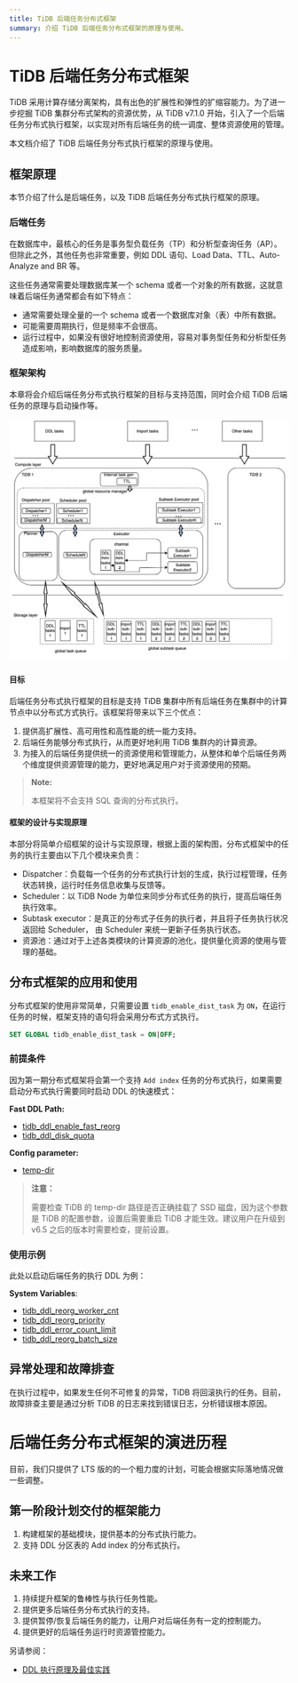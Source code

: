 ```yaml
---
title: TiDB 后端任务分布式框架
summary: 介绍 TiDB 后端任务分布式框架的原理与使用。
---
```


# TiDB 后端任务分布式框架

TiDB 采用计算存储分离架构，具有出色的扩展性和弹性的扩缩容能力。为了进一步挖掘 TiDB 集群分布式架构的资源优势，从 TiDB v7.1.0 开始，引入了一个后端任务分布式执行框架，以实现对所有后端任务的统一调度、整体资源使用的管理。

本文档介绍了 TiDB 后端任务分布式执行框架的原理与使用。

## 框架原理

本节介绍了什么是后端任务，以及 TiDB 后端任务分布式执行框架的原理。

### 后端任务

在数据库中，最核心的任务是事务型负载任务（TP）和分析型查询任务（AP）。但除此之外，其他任务也非常重要，例如 DDL 语句、Load Data、TTL、Auto-Analyze and BR 等。

这些任务通常需要处理数据库某一个 schema 或者一个对象的所有数据，这就意味着后端任务通常都会有如下特点：

- 通常需要处理全量的一个 schema 或者一个数据库对象（表）中所有数据。
- 可能需要周期执行，但是频率不会很高。
- 运行过程中，如果没有很好地控制资源使用，容易对事务型任务和分析型任务造成影响，影响数据库的服务质量。

### 框架架构

本章将会介绍后端任务分布式执行框架的目标与支持范围，同时会介绍 TiDB 后端任务的原理与启动操作等。

![dist-task-architect.jpg](media/dist-task/dist-task-architect.jpg)

#### 目标

后端任务分布式执行框架的目标是支持 TiDB 集群中所有后端任务在集群中的计算节点中以分布式方式执行。该框架将带来以下三个优点：

1. 提供高扩展性、高可用性和高性能的统一能力支持。
2. 后端任务能够分布式执行，从而更好地利用 TiDB 集群内的计算资源。
3. 为接入的后端任务提供统一的资源使用和管理能力，从整体和单个后端任务两个维度提供资源管理的能力，更好地满足用户对于资源使用的预期。

> **Note:**
>
> 本框架将不会支持 SQL 查询的分布式执行。

#### 框架的设计与实现原理

本部分将简单介绍框架的设计与实现原理，根据上面的架构图，分布式框架中的任务的执行主要由以下几个模块来负责：

- Dispatcher：负载每一个任务的分布式执行计划的生成，执行过程管理，任务状态转换，运行时任务信息收集与反馈等。
- Scheduler：以 TiDB Node 为单位来同步分布式任务的执行，提高后端任务执行效率。
- Subtask executor：是真正的分布式子任务的执行者，并且将子任务执行状况返回给 Scheduler， 由 Scheduler 来统一更新子任务执行状态。
- 资源池：通过对于上述各类模块的计算资源的池化，提供量化资源的使用与管理的基础。

## 分布式框架的应用和使用

分布式框架的使用非常简单，只需要设置 `tidb_enable_dist_task` 为 `ON`，在运行任务的时候，框架支持的语句将会采用分布式方式执行。

```sql
SET GLOBAL tidb_enable_dist_task = ON|OFF;
```

### 前提条件

因为第一期分布式框架将会第一个支持 `Add index` 任务的分布式执行，如果需要启动分布式执行需要同时启动 DDL 的快速模式：

**Fast DDL Path:**

* [tidb_ddl_enable_fast_reorg](https://docs.pingcap.com/tidb/stable/system-variables#tidb_ddl_enable_fast_reorg-new-in-v630)
* [tidb_ddl_disk_quota](https://docs.pingcap.com/tidb/stable/system-variables#tidb_ddl_disk_quota-new-in-v630)

**Config parameter:**

* [temp-dir](https://docs.pingcap.com/tidb/stable/tidb-configuration-file#temp-dir-new-in-v630)

> **注意：**
>
> 需要检查 TiDB 的 temp-dir 路径是否正确挂载了 SSD 磁盘，因为这个参数是 TiDB 的配置参数，设置后需要重启 TiDB 才能生效。建议用户在升级到 v6.5 之后的版本时需要检查，提前设置。

### 使用示例

此处以启动后端任务的执行 DDL 为例：

**System Variables**:

* [tidb_ddl_reorg_worker_cnt](https://docs.pingcap.com/tidb/stable/system-variables#tidb_ddl_reorg_worker_cnt)
* [tidb_ddl_reorg_priority](https://docs.pingcap.com/tidb/stable/system-variables#tidb_ddl_reorg_priority)
* [tidb_ddl_error_count_limit](https://docs.pingcap.com/tidb/stable/system-variables#tidb_ddl_error_count_limit)
* [tidb_ddl_reorg_batch_size](https://docs.pingcap.com/tidb/stable/system-variables#tidb_ddl_reorg_batch_size)

## 异常处理和故障排查

在执行过程中，如果发生任何不可修复的异常，TiDB 将回滚执行的任务。目前，故障排查主要是通过分析 TiDB 的日志来找到错误日志，分析错误根本原因。

# 后端任务分布式框架的演进历程
目前，我们只提供了 LTS 版的的一个粗力度的计划，可能会根据实际落地情况做一些调整。

## 第一阶段计划交付的框架能力
1. 构建框架的基础模块，提供基本的分布式执行能力。
2. 支持 DDL 分区表的 Add index 的分布式执行。

## 未来工作
1. 持续提升框架的鲁棒性与执行任务性能。
2. 提供更多后端任务分布式执行的支持。
3. 提供暂停/恢复后端任务的能力，让用户对后端任务有一定的控制能力。
4. 提供更好的后端任务运行时资源管控能力。

另请参阅：
* [DDL 执行原理及最佳实践](/ddl-introduction.md)


